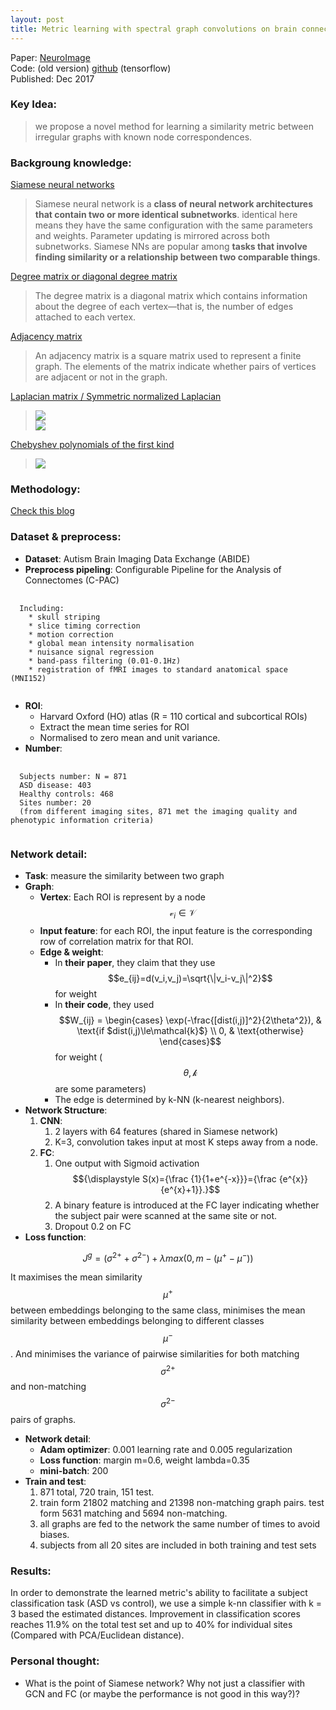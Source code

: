 ```yaml
---
layout: post
title: Metric learning with spectral graph convolutions on brain connectivity networks
---
```


Paper: [NeuroImage](https://www.sciencedirect.com/science/article/pii/S1053811917310765)  
Code: (old version) [github](https://github.com/sk1712/gcn_metric_learning) (tensorflow)  
Published: Dec 2017

### Key Idea:
> we propose a novel method for learning a similarity metric between irregular graphs with known node correspondences.

### Backgroung knowledge:
[Siamese neural networks](https://www.quora.com/What-are-Siamese-neural-networks-what-applications-are-they-good-for-and-why) 
> Siamese neural network is a **class of neural network architectures that contain two or more identical subnetworks**. identical here means they have the same configuration with the same parameters and weights. Parameter updating is mirrored across both subnetworks. Siamese NNs are popular among **tasks that involve finding similarity or a relationship between two comparable things**.

[Degree matrix or diagonal degree matrix](https://en.wikipedia.org/wiki/Degree_matrix)
>  The degree matrix is a diagonal matrix which contains information about the degree of each vertex—that is, the number of edges attached to each vertex.

[Adjacency matrix](https://en.wikipedia.org/wiki/Adjacency_matrix)
>  An adjacency matrix is a square matrix used to represent a finite graph. The elements of the matrix indicate whether pairs of vertices are adjacent or not in the graph.

[Laplacian matrix / Symmetric normalized Laplacian](https://en.wikipedia.org/wiki/Laplacian_matrix#Symmetric_normalized_Laplacian)  
> ![](https://wikimedia.org/api/rest_v1/media/math/render/svg/f9007674eecb50de92fe6aadceee5df23c834b66)  
![](https://wikimedia.org/api/rest_v1/media/math/render/svg/4ab36f74a92195f5be3814f444442270977b1f11)

[Chebyshev polynomials of the first kind](https://en.wikipedia.org/wiki/Chebyshev_polynomials#Definition)
> ![](https://wikimedia.org/api/rest_v1/media/math/render/svg/126bc21a36f58717c757e943d05a04d0091feeb2)

### Methodology:
[Check this blog](https://ht93.github.io/2017/08/13/Graph-Convolution-Basic/)

### Dataset & preprocess:
* **Dataset**: Autism Brain Imaging Data Exchange (ABIDE)  
* **Preprocess pipeling**: Configurable Pipeline for the Analysis of Connectomes (C-PAC)

<pre>
  <code class="markdown">
  Including:
    * skull striping
    * slice timing correction
    * motion correction
    * global mean intensity normalisation 
    * nuisance signal regression 
    * band-pass filtering (0.01-0.1Hz)
    * registration of fMRI images to standard anatomical space (MNI152)
  </code>
</pre>

* **ROI**: 
  * Harvard Oxford (HO) atlas (R = 110 cortical and subcortical ROIs)
  * Extract the mean time series for ROI
  * Normalised to zero mean and unit variance.  
* **Number**:

<pre>
  <code class="markdown">
  Subjects number: N = 871 
  ASD disease: 403 
  Healthy controls: 468 
  Sites number: 20
  (from different imaging sites, 871 met the imaging quality and phenotypic information criteria)
  </code>
</pre>

### Network detail:
* **Task**: measure the similarity between two graph
* **Graph**:
    * **Vertex**: Each ROI is represent by a node $$\mathcal{v}_i\in\mathcal{V}$$
    * **Input feature**: for each ROI, the input feature is the corresponding row of correlation matrix for that ROI.
    * **Edge & weight**: 
        * In **their paper**, they claim that they use $$e_{ij}=d(v_i,v_j)=\sqrt{\|v_i-v_j\|^2}$$ for weight
        * In **their code**, they used $$W_{ij} = \begin{cases} \exp(-\frac{[dist(i,j)]^2}{2\theta^2}), & \text{if $dist(i,j)\le\mathcal{k}$} \\ 0, & \text{otherwise} \end{cases}$$ for weight ($$\theta, \mathcal{k}$$ are some parameters)
        * The edge is determined by k-NN (k-nearest neighbors).
* **Network Structure**:
    1. **CNN**:
        1. 2 layers with 64 features (shared in Siamese network)
        2. K=3, convolution takes input at most K steps away from a node.
    2. **FC**:
        1. One output with Sigmoid activation $${\displaystyle S(x)={\frac {1}{1+e^{-x}}}={\frac {e^{x}}{e^{x}+1}}.}$$
        2. A binary feature is introduced at the FC layer indicating whether the subject pair were scanned at the same site or not.
        3. Dropout 0.2 on FC
* **Loss function**:

$$J^g=(\sigma^{2+}+\sigma^{2-})+\lambda max(0,m-(\mu^+-\mu^-))$$

It maximises the mean similarity $$\mu^+$$ between embeddings belonging to the same class, minimises the mean similarity between embeddings belonging to different classes $$\mu^-$$. And minimises the variance of pairwise similarities for both matching $$\sigma^{2+}$$ and non-matching $$\sigma^{2-}$$ pairs of graphs.  
* **Network detail**:
    * **Adam optimizer**: 0.001 learning rate and 0.005 regularization
    * **Loss function**: margin m=0.6, weight lambda=0.35
    * **mini-batch**: 200
* **Train and test**: 
    1. 871 total, 720 train, 151 test.
    2. train form 21802 matching and 21398 non-matching graph pairs. test form  5631 matching and 5694 non-matching.
    3. all graphs are fed to the network the same number of times to avoid biases.
    4. subjects from all 20 sites are included in both training and test sets

### Results:
In order to demonstrate the learned metric's ability to facilitate a subject classification task (ASD vs control), we use a simple
k-nn classifier with k = 3 based the estimated distances. Improvement in classification scores reaches 11.9% on the total test set and up to 40% for individual sites (Compared with PCA/Euclidean distance).

### Personal thought:
* What is the point of Siamese network? Why not just a classifier with GCN and FC (or maybe the performance is not good in this way?)?
